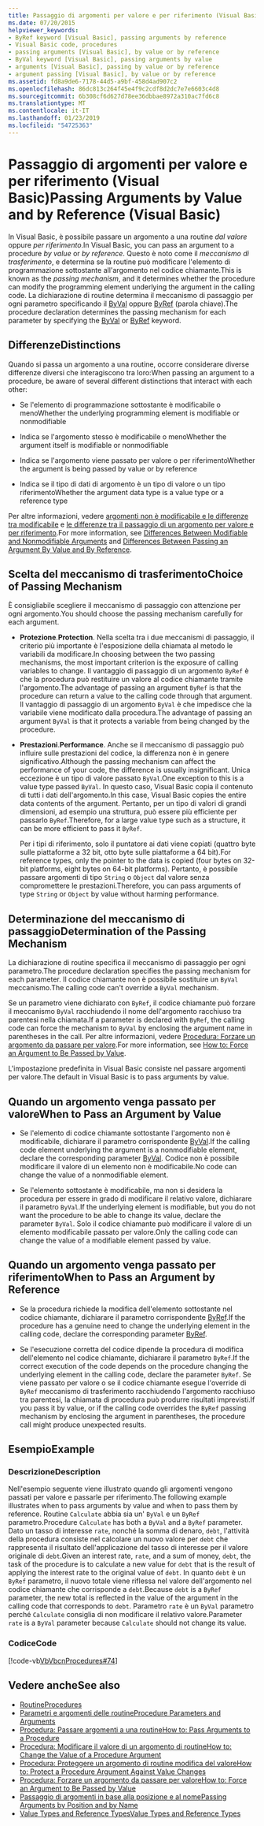 ```yaml
---
title: Passaggio di argomenti per valore e per riferimento (Visual Basic)
ms.date: 07/20/2015
helpviewer_keywords:
- ByRef keyword [Visual Basic], passing arguments by reference
- Visual Basic code, procedures
- passing arguments [Visual Basic], by value or by reference
- ByVal keyword [Visual Basic], passing arguments by value
- arguments [Visual Basic], passing by value or by reference
- argument passing [Visual Basic], by value or by reference
ms.assetid: fd8a9de6-7178-44d5-a9bf-458d4ad907c2
ms.openlocfilehash: 86dc813c264f45e4f9c2cdf8d2dc7e7e6603c4d8
ms.sourcegitcommit: 6b308cf6d627d78ee36dbbae8972a310ac7fd6c8
ms.translationtype: MT
ms.contentlocale: it-IT
ms.lasthandoff: 01/23/2019
ms.locfileid: "54725363"
---
```

# <a name="passing-arguments-by-value-and-by-reference-visual-basic"></a><span data-ttu-id="90234-102">Passaggio di argomenti per valore e per riferimento (Visual Basic)</span><span class="sxs-lookup"><span data-stu-id="90234-102">Passing Arguments by Value and by Reference (Visual Basic)</span></span>
<span data-ttu-id="90234-103">In Visual Basic, è possibile passare un argomento a una routine *dal valore* oppure *per riferimento*.</span><span class="sxs-lookup"><span data-stu-id="90234-103">In Visual Basic, you can pass an argument to a procedure *by value* or *by reference*.</span></span> <span data-ttu-id="90234-104">Questo è noto come il *meccanismo di trasferimento*, e determina se la routine può modificare l'elemento di programmazione sottostante all'argomento nel codice chiamante.</span><span class="sxs-lookup"><span data-stu-id="90234-104">This is known as the *passing mechanism*, and it determines whether the procedure can modify the programming element underlying the argument in the calling code.</span></span> <span data-ttu-id="90234-105">La dichiarazione di routine determina il meccanismo di passaggio per ogni parametro specificando il [ByVal](../../../../visual-basic/language-reference/modifiers/byval.md) oppure [ByRef](../../../../visual-basic/language-reference/modifiers/byref.md) (parola chiave).</span><span class="sxs-lookup"><span data-stu-id="90234-105">The procedure declaration determines the passing mechanism for each parameter by specifying the [ByVal](../../../../visual-basic/language-reference/modifiers/byval.md) or [ByRef](../../../../visual-basic/language-reference/modifiers/byref.md) keyword.</span></span>  
  
## <a name="distinctions"></a><span data-ttu-id="90234-106">Differenze</span><span class="sxs-lookup"><span data-stu-id="90234-106">Distinctions</span></span>  
 <span data-ttu-id="90234-107">Quando si passa un argomento a una routine, occorre considerare diverse differenze diversi che interagiscono tra loro:</span><span class="sxs-lookup"><span data-stu-id="90234-107">When passing an argument to a procedure, be aware of several different distinctions that interact with each other:</span></span>  
  
-   <span data-ttu-id="90234-108">Se l'elemento di programmazione sottostante è modificabile o meno</span><span class="sxs-lookup"><span data-stu-id="90234-108">Whether the underlying programming element is modifiable or nonmodifiable</span></span>  
  
-   <span data-ttu-id="90234-109">Indica se l'argomento stesso è modificabile o meno</span><span class="sxs-lookup"><span data-stu-id="90234-109">Whether the argument itself is modifiable or nonmodifiable</span></span>  
  
-   <span data-ttu-id="90234-110">Indica se l'argomento viene passato per valore o per riferimento</span><span class="sxs-lookup"><span data-stu-id="90234-110">Whether the argument is being passed by value or by reference</span></span>  
  
-   <span data-ttu-id="90234-111">Indica se il tipo di dati di argomento è un tipo di valore o un tipo riferimento</span><span class="sxs-lookup"><span data-stu-id="90234-111">Whether the argument data type is a value type or a reference type</span></span>  
  
 <span data-ttu-id="90234-112">Per altre informazioni, vedere [argomenti non è modificabile e le differenze tra modificabile](./differences-between-modifiable-and-nonmodifiable-arguments.md) e [le differenze tra il passaggio di un argomento per valore e per riferimento](./differences-between-passing-an-argument-by-value-and-by-reference.md).</span><span class="sxs-lookup"><span data-stu-id="90234-112">For more information, see [Differences Between Modifiable and Nonmodifiable Arguments](./differences-between-modifiable-and-nonmodifiable-arguments.md) and [Differences Between Passing an Argument By Value and By Reference](./differences-between-passing-an-argument-by-value-and-by-reference.md).</span></span>  
  
## <a name="choice-of-passing-mechanism"></a><span data-ttu-id="90234-113">Scelta del meccanismo di trasferimento</span><span class="sxs-lookup"><span data-stu-id="90234-113">Choice of Passing Mechanism</span></span>  
 <span data-ttu-id="90234-114">È consigliabile scegliere il meccanismo di passaggio con attenzione per ogni argomento.</span><span class="sxs-lookup"><span data-stu-id="90234-114">You should choose the passing mechanism carefully for each argument.</span></span>  
  
-   <span data-ttu-id="90234-115">**Protezione**.</span><span class="sxs-lookup"><span data-stu-id="90234-115">**Protection**.</span></span> <span data-ttu-id="90234-116">Nella scelta tra i due meccanismi di passaggio, il criterio più importante è l'esposizione della chiamata al metodo le variabili da modificare.</span><span class="sxs-lookup"><span data-stu-id="90234-116">In choosing between the two passing mechanisms, the most important criterion is the exposure of calling variables to change.</span></span> <span data-ttu-id="90234-117">Il vantaggio di passaggio di un argomento `ByRef` è che la procedura può restituire un valore al codice chiamante tramite l'argomento.</span><span class="sxs-lookup"><span data-stu-id="90234-117">The advantage of passing an argument `ByRef` is that the procedure can return a value to the calling code through that argument.</span></span> <span data-ttu-id="90234-118">Il vantaggio di passaggio di un argomento `ByVal` è che impedisce che la variabile viene modificato dalla procedura.</span><span class="sxs-lookup"><span data-stu-id="90234-118">The advantage of passing an argument `ByVal` is that it protects a variable from being changed by the procedure.</span></span>  
  
-   <span data-ttu-id="90234-119">**Prestazioni**.</span><span class="sxs-lookup"><span data-stu-id="90234-119">**Performance**.</span></span> <span data-ttu-id="90234-120">Anche se il meccanismo di passaggio può influire sulle prestazioni del codice, la differenza non è in genere significativo.</span><span class="sxs-lookup"><span data-stu-id="90234-120">Although the passing mechanism can affect the performance of your code, the difference is usually insignificant.</span></span> <span data-ttu-id="90234-121">Unica eccezione è un tipo di valore passato `ByVal`.</span><span class="sxs-lookup"><span data-stu-id="90234-121">One exception to this is a value type passed `ByVal`.</span></span> <span data-ttu-id="90234-122">In questo caso, Visual Basic copia il contenuto di tutti i dati dell'argomento.</span><span class="sxs-lookup"><span data-stu-id="90234-122">In this case, Visual Basic copies the entire data contents of the argument.</span></span> <span data-ttu-id="90234-123">Pertanto, per un tipo di valori di grandi dimensioni, ad esempio una struttura, può essere più efficiente per passarlo `ByRef`.</span><span class="sxs-lookup"><span data-stu-id="90234-123">Therefore, for a large value type such as a structure, it can be more efficient to pass it `ByRef`.</span></span>  
  
     <span data-ttu-id="90234-124">Per i tipi di riferimento, solo il puntatore ai dati viene copiati (quattro byte sulle piattaforme a 32 bit, otto byte sulle piattaforme a 64 bit).</span><span class="sxs-lookup"><span data-stu-id="90234-124">For reference types, only the pointer to the data is copied (four bytes on 32-bit platforms, eight bytes on 64-bit platforms).</span></span> <span data-ttu-id="90234-125">Pertanto, è possibile passare argomenti di tipo `String` o `Object` dal valore senza compromettere le prestazioni.</span><span class="sxs-lookup"><span data-stu-id="90234-125">Therefore, you can pass arguments of type `String` or `Object` by value without harming performance.</span></span>  
  
## <a name="determination-of-the-passing-mechanism"></a><span data-ttu-id="90234-126">Determinazione del meccanismo di passaggio</span><span class="sxs-lookup"><span data-stu-id="90234-126">Determination of the Passing Mechanism</span></span>  
 <span data-ttu-id="90234-127">La dichiarazione di routine specifica il meccanismo di passaggio per ogni parametro.</span><span class="sxs-lookup"><span data-stu-id="90234-127">The procedure declaration specifies the passing mechanism for each parameter.</span></span> <span data-ttu-id="90234-128">Il codice chiamante non è possibile sostituire un `ByVal` meccanismo.</span><span class="sxs-lookup"><span data-stu-id="90234-128">The calling code can't override a `ByVal` mechanism.</span></span>  
  
 <span data-ttu-id="90234-129">Se un parametro viene dichiarato con `ByRef`, il codice chiamante può forzare il meccanismo `ByVal` racchiudendo il nome dell'argomento racchiuso tra parentesi nella chiamata.</span><span class="sxs-lookup"><span data-stu-id="90234-129">If a parameter is declared with `ByRef`, the calling code can force the mechanism to `ByVal` by enclosing the argument name in parentheses in the call.</span></span> <span data-ttu-id="90234-130">Per altre informazioni, vedere [Procedura: Forzare un argomento da passare per valore](./how-to-force-an-argument-to-be-passed-by-value.md).</span><span class="sxs-lookup"><span data-stu-id="90234-130">For more information, see [How to: Force an Argument to Be Passed by Value](./how-to-force-an-argument-to-be-passed-by-value.md).</span></span>  
  
 <span data-ttu-id="90234-131">L'impostazione predefinita in Visual Basic consiste nel passare argomenti per valore.</span><span class="sxs-lookup"><span data-stu-id="90234-131">The default in Visual Basic is to pass arguments by value.</span></span>  
  
## <a name="when-to-pass-an-argument-by-value"></a><span data-ttu-id="90234-132">Quando un argomento venga passato per valore</span><span class="sxs-lookup"><span data-stu-id="90234-132">When to Pass an Argument by Value</span></span>  
  
-   <span data-ttu-id="90234-133">Se l'elemento di codice chiamante sottostante l'argomento non è modificabile, dichiarare il parametro corrispondente [ByVal](../../../../visual-basic/language-reference/modifiers/byval.md).</span><span class="sxs-lookup"><span data-stu-id="90234-133">If the calling code element underlying the argument is a nonmodifiable element, declare the corresponding parameter [ByVal](../../../../visual-basic/language-reference/modifiers/byval.md).</span></span> <span data-ttu-id="90234-134">Codice non è possibile modificare il valore di un elemento non è modificabile.</span><span class="sxs-lookup"><span data-stu-id="90234-134">No code can change the value of a nonmodifiable element.</span></span>  
  
-   <span data-ttu-id="90234-135">Se l'elemento sottostante è modificabile, ma non si desidera la procedura per essere in grado di modificare il relativo valore, dichiarare il parametro `ByVal`.</span><span class="sxs-lookup"><span data-stu-id="90234-135">If the underlying element is modifiable, but you do not want the procedure to be able to change its value, declare the parameter `ByVal`.</span></span> <span data-ttu-id="90234-136">Solo il codice chiamante può modificare il valore di un elemento modificabile passato per valore.</span><span class="sxs-lookup"><span data-stu-id="90234-136">Only the calling code can change the value of a modifiable element passed by value.</span></span>  
  
## <a name="when-to-pass-an-argument-by-reference"></a><span data-ttu-id="90234-137">Quando un argomento venga passato per riferimento</span><span class="sxs-lookup"><span data-stu-id="90234-137">When to Pass an Argument by Reference</span></span>  
  
-   <span data-ttu-id="90234-138">Se la procedura richiede la modifica dell'elemento sottostante nel codice chiamante, dichiarare il parametro corrispondente [ByRef](../../../../visual-basic/language-reference/modifiers/byref.md).</span><span class="sxs-lookup"><span data-stu-id="90234-138">If the procedure has a genuine need to change the underlying element in the calling code, declare the corresponding parameter [ByRef](../../../../visual-basic/language-reference/modifiers/byref.md).</span></span>  
  
-   <span data-ttu-id="90234-139">Se l'esecuzione corretta del codice dipende la procedura di modifica dell'elemento nel codice chiamante, dichiarare il parametro `ByRef`.</span><span class="sxs-lookup"><span data-stu-id="90234-139">If the correct execution of the code depends on the procedure changing the underlying element in the calling code, declare the parameter `ByRef`.</span></span> <span data-ttu-id="90234-140">Se viene passato per valore o se il codice chiamante esegue l'override di `ByRef` meccanismo di trasferimento racchiudendo l'argomento racchiuso tra parentesi, la chiamata di procedura può produrre risultati imprevisti.</span><span class="sxs-lookup"><span data-stu-id="90234-140">If you pass it by value, or if the calling code overrides the `ByRef` passing mechanism by enclosing the argument in parentheses, the procedure call might produce unexpected results.</span></span>  
  
## <a name="example"></a><span data-ttu-id="90234-141">Esempio</span><span class="sxs-lookup"><span data-stu-id="90234-141">Example</span></span>  
  
### <a name="description"></a><span data-ttu-id="90234-142">Descrizione</span><span class="sxs-lookup"><span data-stu-id="90234-142">Description</span></span>  
 <span data-ttu-id="90234-143">Nell'esempio seguente viene illustrato quando gli argomenti vengono passati per valore e passarle per riferimento.</span><span class="sxs-lookup"><span data-stu-id="90234-143">The following example illustrates when to pass arguments by value and when to pass them by reference.</span></span> <span data-ttu-id="90234-144">Routine `Calculate` abbia sia un' `ByVal` e un `ByRef` parametro.</span><span class="sxs-lookup"><span data-stu-id="90234-144">Procedure `Calculate` has both a `ByVal` and a `ByRef` parameter.</span></span> <span data-ttu-id="90234-145">Dato un tasso di interesse `rate`, nonché la somma di denaro, `debt`, l'attività della procedura consiste nel calcolare un nuovo valore per `debt` che rappresenta il risultato dell'applicazione del tasso di interesse per il valore originale di `debt`.</span><span class="sxs-lookup"><span data-stu-id="90234-145">Given an interest rate, `rate`, and a sum of money, `debt`, the task of the procedure is to calculate a new value for `debt` that is the result of applying the interest rate to the original value of `debt`.</span></span> <span data-ttu-id="90234-146">In quanto `debt` è un `ByRef` parametro, il nuovo totale viene riflessa nel valore dell'argomento nel codice chiamante che corrisponde a `debt`.</span><span class="sxs-lookup"><span data-stu-id="90234-146">Because `debt` is a `ByRef` parameter, the new total is reflected in the value of the argument in the calling code that corresponds to `debt`.</span></span> <span data-ttu-id="90234-147">Parametro `rate` è un `ByVal` parametro perché `Calculate` consiglia di non modificare il relativo valore.</span><span class="sxs-lookup"><span data-stu-id="90234-147">Parameter `rate` is a `ByVal` parameter because `Calculate` should not change its value.</span></span>  
  
### <a name="code"></a><span data-ttu-id="90234-148">Codice</span><span class="sxs-lookup"><span data-stu-id="90234-148">Code</span></span>  
 [!code-vb[VbVbcnProcedures#74](./codesnippet/VisualBasic/passing-arguments-by-value-and-by-reference_1.vb)]  
  
## <a name="see-also"></a><span data-ttu-id="90234-149">Vedere anche</span><span class="sxs-lookup"><span data-stu-id="90234-149">See also</span></span>
- [<span data-ttu-id="90234-150">Routine</span><span class="sxs-lookup"><span data-stu-id="90234-150">Procedures</span></span>](./index.md)
- [<span data-ttu-id="90234-151">Parametri e argomenti delle routine</span><span class="sxs-lookup"><span data-stu-id="90234-151">Procedure Parameters and Arguments</span></span>](./procedure-parameters-and-arguments.md)
- [<span data-ttu-id="90234-152">Procedura: Passare argomenti a una routine</span><span class="sxs-lookup"><span data-stu-id="90234-152">How to: Pass Arguments to a Procedure</span></span>](./how-to-pass-arguments-to-a-procedure.md)
- [<span data-ttu-id="90234-153">Procedura: Modificare il valore di un argomento di routine</span><span class="sxs-lookup"><span data-stu-id="90234-153">How to: Change the Value of a Procedure Argument</span></span>](./how-to-change-the-value-of-a-procedure-argument.md)
- [<span data-ttu-id="90234-154">Procedura: Proteggere un argomento di routine modifica del valore</span><span class="sxs-lookup"><span data-stu-id="90234-154">How to: Protect a Procedure Argument Against Value Changes</span></span>](./how-to-protect-a-procedure-argument-against-value-changes.md)
- [<span data-ttu-id="90234-155">Procedura: Forzare un argomento da passare per valore</span><span class="sxs-lookup"><span data-stu-id="90234-155">How to: Force an Argument to Be Passed by Value</span></span>](./how-to-force-an-argument-to-be-passed-by-value.md)
- [<span data-ttu-id="90234-156">Passaggio di argomenti in base alla posizione e al nome</span><span class="sxs-lookup"><span data-stu-id="90234-156">Passing Arguments by Position and by Name</span></span>](./passing-arguments-by-position-and-by-name.md)
- [<span data-ttu-id="90234-157">Value Types and Reference Types</span><span class="sxs-lookup"><span data-stu-id="90234-157">Value Types and Reference Types</span></span>](../../../../visual-basic/programming-guide/language-features/data-types/value-types-and-reference-types.md)
